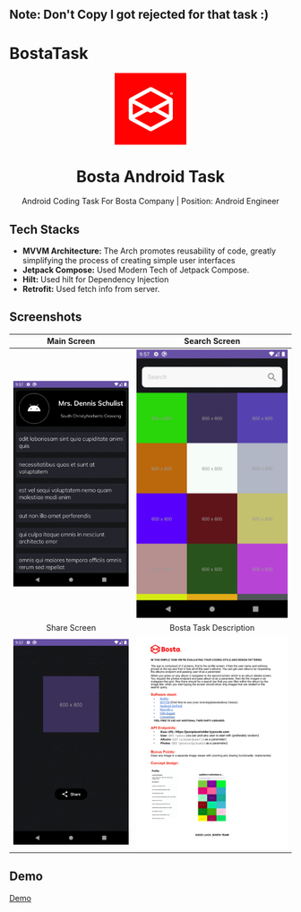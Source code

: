 ## Note: Don't Copy I got rejected for that task :) 

# BostaTask

<p align="center">
  <img src="images/bosta.webp" align="center" width="128" height="128" />
<p>

<h1 align="center">Bosta Android Task</h1>

<p align="center">
Android Coding Task For Bosta Company | Position: Android Engineer 

## Tech Stacks

- <b>MVVM Architecture:</b> The Arch promotes reusability of code, greatly simplifying the process of creating simple user interfaces
- <b>Jetpack Compose:</b> Used Modern Tech of Jetpack Compose.
- <b>Hilt:</b> Used hilt for Dependency Injection
- <b>Retrofit:</b> Used fetch info from server.





## Screenshots

|                   Main Screen                        |                   Search Screen                    |                     
|:----------------------------------------------------:|:--------------------------------------------------:|
|     ![Main Screen](images/MainScreen.png)            |         ![Search](images/SearchScreen.png)         |
|                  Share Screen                        |              Bosta Task Description                |
|        ![Share](images/ShareScreen.png)              |        ![Task](images/UpdatedAndroidTask.png)      |                  
   

## Demo



[Demo](https://github.com/ahmedelshaikh20/bosta-task/assets/61388151/5069808f-e6a7-469c-a32b-a4d16cab5e81)



